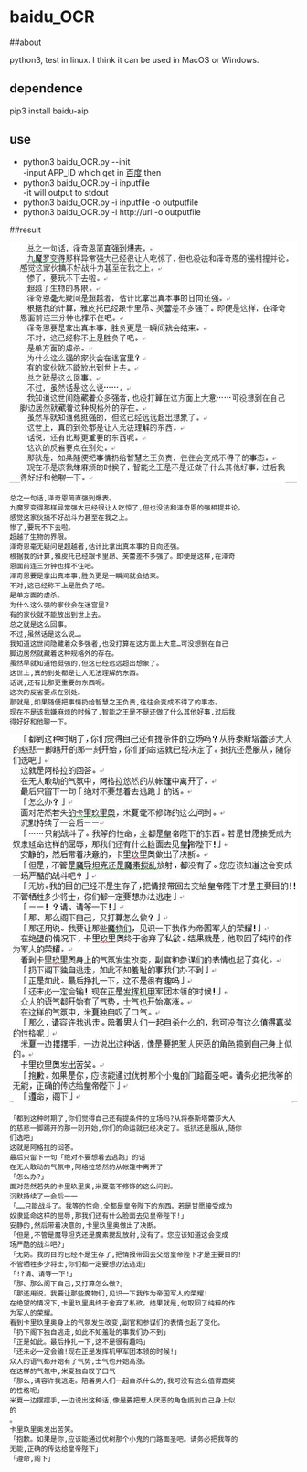 # baidu_OCR
##about

python3, test in linux. I think it can be used in MacOS or Windows.
## dependence
pip3 install baidu-aip
## use
- python3 baidu_OCR.py --init  
   -input APP_ID which get in [百度](https://console.bce.baidu.com)
then  
- python3 baidu_OCR.py -i inputfile  
    -it will output to stdout
- python3 baidu_OCR.py -i inputfile -o outputfile  
- python3 baidu_OCR.py -i http://url -o outputfile  

##result

![1](./pics/1.jpg)
```
总之一句话,泽奇恩简直强到爆表。  
九魔罗变得那样异常强大已经很让人吃惊了,但也没法和泽奇恩的强相提并论。  
感觉这家伙搞不好战斗力甚至在我之上。  
惨了,要玩不下去啦。  
超越了生物的界限。  
泽奇恩毫无疑问是超越者,估计比拿出真本事的日向还强。   
根据我的计算,雅皮托已经跟卡里昂、芙蕾差不多强了。即便是这样,在泽奇  
恩面前连三分钟也撑不住吧。  
泽奇恩要是拿出真本事,胜负更是一瞬间就会结束。  
不对,这已经称不上是胜负了吧。  
是单方面的虐杀。  
为什么这么强的家伙会在迷宫里?  
有的家伙就不能放出到世上去。  
总之就是这么回事。  
不过,虽然话是这么说…。  
我知道这世间隐藏着众多强者,也没打算在这方面上大意…可没想到在自己  
脚边居然就藏着这种规格外的存在。  
虽然早就知道他挺强的,但这已经远远超出想象了。  
这世上,真的到处都是让人无法理解的东西。  
话说,还有比那更重要的东西呢。  
这次的反省要点在别处。  
那就是,如果随便把事情扔给智慧之王负责,往往会变成不得了的事态。  
现在不是该我嫌麻烦的时候了,智能之王是不是还做了什么其他好事,过后我  
得好好和他聊一下。  
```
![2](./pics/2.jpg)
```
「都到这种时期了,你们觉得自己还有提条件的立场吗?从将泰斯塔蕾莎大人
的慈悲一脚踢开的那一刻开始,你们的命运就已经决定了。抵抗还是服从,随你
们选吧」
这就是阿格拉的回答。
最后只留下一句「绝对不要想着去逃跑」的话
在无人敢动的气氛中,阿格拉悠然的从帐篷中离开了
「怎么办?」
面对茫然若失的卡里玖里奥,米夏毫不修饰的这么问到。
沉默持续了一会后一一
「……只能战斗了。我等的性命,全都是皇帝陛下的东西。若是甘愿接受成为
奴隶延命这样的屈辱,那我们还有什么脸面去见皇帝陛下!」
安静的,然后带着决意的,卡里玖里奥做出了决断。
「但是,不管是魔导坦克还是魔素搅乱放射,没有了。您应该知道这会变成
场严酷的战斗吧?」
「无妨。我的目的已经不是生存了,把情报带回去交给皇帝陛下才是主要目的!
不管牺牲多少将士,你们都一定要想办法逃走」
「!?请、请等一下!」
「那、那么阁下自己,又打算怎么做?」
「那还用说。我要让那些魔物们,见识一下我作为帝国军人的荣耀!
在绝望的情况下,卡里玖里奥终于舍弃了私欲。结果就是,他取回了纯粹的作
为军人的荣耀。
看到卡里玖里奥身上的气氛发生改变,副官和参谋们的表情也起了变化。
「扔下阁下独自逃走,如此不知羞耻的事我们办不到」
「正是如此。最后挣扎一下,这不是很有趣吗」
「还未必一定会输!现在正是发挥机甲军团本领的时候!」
众人的语气都开始有了气势,士气也开始高涨。
在这样的气氛中,米夏独自叹了口气
「那么,请容许我逃走。陪着男人们一起自杀什么的,我可没有这么值得嘉奖
的性格呢」
米夏一边摆摆手,一边说出这种话,像是要把惹人厌恶的角色揽到自己身上似
的
。
卡里玖里奥发出苦笑。
「抱歉。如果是你,应该能通过优树那个小鬼的门路面圣吧。请务必把我等的
无能,正确的传达给皇帝陛下」
「遵命,阁下」
```
